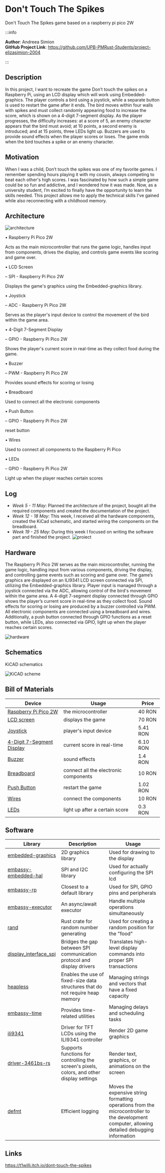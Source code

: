 # Don't Touch The Spikes

Don't Touch The Spikes game based on a raspberry pi pico 2W

:::info 

**Author**: Andreea Simion \
**GitHub Project Link**: https://github.com/UPB-PMRust-Students/project-elizasimion-2004

:::

## Description

In this project, I want to recreate the game Don’t touch the spikes on a Raspberry Pi, using an LCD display which will work using Embedded-graphics. The player controls a bird using a joystick, while a separate button is used to restart the game after it ends. The bird moves within four walls with spikes and must collect randomly appearing food to increase the score, which is shown on a 4-digit 7-segment display. As the player progresses, the difficulty increases: at a score of 5, an enemy character appears that the bird must avoid; at 10 points, a second enemy is introduced; and at 15 points, three LEDs light up. Buzzers are used to provide sound effects when the player scores or loses. The game ends when the bird touches a spike or an enemy character.

## Motivation

When I was a child, Don’t touch the spikes was one of my favorite games. I remember spending hours playing it with my cousin, always competing to beat each other's high scores. I was fascinated by how such a simple game could be so fun and addictive, and I wondered how it was made. Now, as a university student, I’m excited to finally have the opportunity to learn the skills needed. This project allows me to apply the technical skills I’ve gained while also reconnecting with a childhood memory.

## Architecture

![architecture](architecture.webp)

•  Raspberry Pi Pico 2W

Acts as the main microcontroller that runs the game logic, handles input from components, drives the display, and controls game events like scoring and game over.

•  LCD Screen 

– SPI -  Raspberry Pi Pico 2W

Displays the game's graphics using the Embedded-graphics library.

•  Joystick 

– ADC - Raspberry Pi Pico 2W

Serves as the player's input device to control the movement of the bird within the game area.

•  4-Digit 7-Segment Display

– GPIO - Raspberry Pi Pico 2W

Shows the player's current score in real-time as they collect food during the game.

•  Buzzer

– PWM - Raspberry Pi Pico 2W 

Provides sound effects for scoring or losing

•  Breadboard

Used to connect all the electronic components

•  Push Button

 – GPIO - Raspberry Pi Pico 2W
 
reset button 

•  Wires

Used to connect all components to the Raspberry Pi Pico

•  LEDs

– GPIO - Raspberry Pi Pico 2W

Light up when the player reaches certain scores


## Log

- *Week 5 - 11 May*: Planned the architecture of the project, bought all the required components and created the documentation of the project.
- *Week 12 - 18 May*: This week, I received all the hardware components, created the KiCad schematic, and started wiring the components on the breadboard.
- *Week 19 - 25 May*: During this week I focused on writing the software part and finished the project. ![proiect](project.webp)

## Hardware

The Raspberry Pi Pico 2W serves as the main microcontroller, running the game logic, handling input from various components, driving the display, and controlling game events such as scoring and game over. The game’s graphics are displayed on an ILI9341 LCD screen connected via SPI, utilizing the Embedded-graphics library. Player input is managed through a joystick connected via the ADC, allowing control of the bird's movement within the game area. A 4-digit 7-segment display connected through GPIO shows the player’s current score in real-time as they collect food. Sound effects for scoring or losing are produced by a buzzer controlled via PWM. All electronic components are connected using a breadboard and wires. Additionally, a push button connected through GPIO functions as a reset button, while LEDs, also connected via GPIO, light up when the player reaches certain scores.

![hardware](hardware1.webp)

## Schematics

KiCAD schematics

![KiCAD scheme](kicad.svg)


## Bill of Materials

| Device              | Usage                      | Price   |
|---------------------|-----------------------------|---------|
| [Raspberry Pi Pico 2W](https://www.optimusdigital.ro/ro/placi-raspberry-pi/13327-raspberry-pi-pico-2-w.html?search_query=raspberry+pi+pico+2w&results=26)| the microcontroller         | 40 RON  |
|[LCD screen](https://www.optimusdigital.ro/ro/optoelectronice-lcd-uri/3550-modul-lcd-de-28-cu-spi-i-controller-ili9341-240x320-px.html?search_query=LCD+ili&results=93) | displays the game |70 RON|
|[Joystick](https://ardushop.ro/ro/electronica/1627-modul-joystick-6427854024459.html)|player's input device | 5.41 RON|
|[4-Digit 7-Segment Display](https://ardushop.ro/ro/electronica/308-display-led-4x7-segmente-6427854003300.html) | current score in real-time | 6.10 RON |
| [Buzzer](https://www.optimusdigital.ro/ro/audio-buzzere/634-buzzer-pasiv-de-5-v.html?search_query=buzzer&results=63) | sound effects | 1.4 RON |
|[Breadboard](https://www.optimusdigital.ro/ro/prototipare-breadboard-uri/13244-breadboard-175-x-67-x-9-mm.html?search_query=breadboard&results=127)| connect all the electronic components | 10 RON |
|[Push Button](https://ardushop.ro/ro/butoane--switch-uri/713-buton-mic-push-button-trough-hole-6427854009050.html) | restart the game | 1.02 RON |
| [Wires](https://www.optimusdigital.ro/ro/fire-fire-mufate/92-fire-colorate-mama-tata-40p.html?search_query=breadboard&results=127) | connect the components | 10 RON |
| [LEDs](https://www.optimusdigital.ro/ro/optoelectronice-led-uri/696-led-rou-de-3-mm-cu-lentile-difuze.html?search_query=led&results=779) | light up after a certain score | 0.3 RON |




## Software

| Library            | Description                  | Usage                             |
|--------------------|-------------------------------|-----------------------------------|
| [embedded-graphics](https://crates.io/crates/embedded-graphics)  | 2D graphics library           | Used for drawing to the display  |
|[embassy-embedded-hal](https://crates.io/crates/embassy-embedded-hal) |SPI and I2C library | Used for actually configuring the SPI lcd |
|[embassy-rp](https://crates.io/crates/embassy-rp) | Closest to a default library | Used for SPI, GPIO pins and peripherals |
|[embassy-executor](https://crates.io/crates/embassy-executor) |An async/await executor | Handle multiple operations simultaneously |
|[rand](https://crates.io/crates/rand) |Rust crate for random number generating | Used for creating a random position for the "food" |
|[display_interface_spi](https://crates.io/crates/display-interface-spi)| Bridges the gap between SPI communication protocol and display drivers| Translates high-level display commands into proper SPI transactions|
|[heapless](https://github.com/rust-embedded/heapless) | Enables the use of fixed-size data structures that do not require heap memory |Managing strings and vectors that have a fixed capacity |
|[embassy-time](https://github.com/embassy-rs/embassy/tree/main/embassy-time) |Provides time-related utilities |Managing delays and scheduling tasks |
| [ili9341](https://docs.rs/ili9341/0.6.0/ili9341/) | Driver for TFT LCDs using the ILI9341 controller | Render 2D game graphics |
|[driver-3461bs-rs](https://crates.io/crates/driver-3461bs-rs) | Supports functions for controlling the screen's pixels, colors, and other display settings | Render text, graphics, or animations on the screen |
|[defmt](https://crates.io/crates/defmt)| Efficient logging | Moves the expensive string formatting operations from the microcontroller to the development computer, allowing detailed debugging information |

## Links
https://t1willi.itch.io/dont-touch-the-spikes
